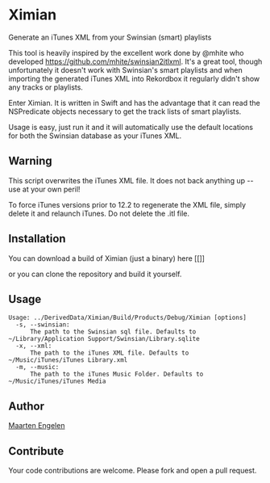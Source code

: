 # Ximian
Generate an iTunes XML from your Swinsian (smart) playlists

This tool is heavily inspired by the excellent work done by @mhite who 
developed https://github.com/mhite/swinsian2itlxml. It's a great tool,
though unfortunately it doesn't work with Swinsian's smart playlists and
when importing the generated iTunes XML into Rekordbox it regularly didn't
show any tracks or playlists.

Enter Ximian. It is written in Swift and has the advantage that it can read
the NSPredicate objects necessary to get the track lists of smart playlists.

Usage is easy, just run it and it will automatically use the default
locations for both the Swinsian database as your iTunes XML.

## Warning

This script overwrites the iTunes XML file. It does not back anything up --
use at your own peril!

To force iTunes versions prior to 12.2 to regenerate the XML file, simply
delete it and relaunch iTunes. Do not delete the .itl file.

## Installation

You can download a build of Ximian (just a binary) here [[]]

or you can clone the repository and build it yourself.

## Usage

```
Usage: ../DerivedData/Ximian/Build/Products/Debug/Ximian [options]
  -s, --swinsian:
      The path to the Swinsian sql file. Defaults to ~/Library/Application Support/Swinsian/Library.sqlite
  -x, --xml:
      The path to the iTunes XML file. Defaults to ~/Music/iTunes/iTunes Library.xml
  -m, --music:
      The path to the iTunes Music Folder. Defaults to ~/Music/iTunes/iTunes Media
```


## Author

[Maarten Engelen](mailto:maarten@iridia.nl)

## Contribute

Your code contributions are welcome. Please fork and open a pull request.
